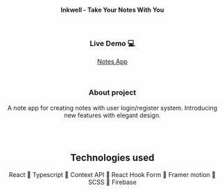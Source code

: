 <h4 align="center">Inkwell - Take Your Notes With You</h4>
<br>
<h3 align='center'>Live Demo 💻</h3>
<p align='center'><a target='_blank' href='https://inkwell.netlify.app'> Notes App </a></p>
<br>
<h3 align='center'>About project</h3> 
<p align='center'>A note app for creating notes with user login/register system. Introducing new features with elegant design.</p>
<br>
<br>
<h2 align='center'>Technologies used </h2> 
<p align='center'>React 🔹 Typescript 🔹 Context API 🔹 React Hook Form 🔹 Framer motion 🔹 SCSS 🔹 Firebase</p>
<br>
